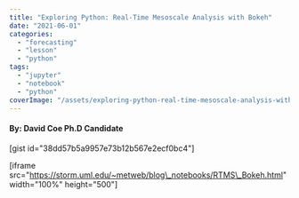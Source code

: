 ```yaml
---
title: "Exploring Python: Real-Time Mesoscale Analysis with Bokeh"
date: "2021-06-01"
categories: 
  - "forecasting"
  - "lesson"
  - "python"
tags: 
  - "jupyter"
  - "notebook"
  - "python"
coverImage: "/assets/exploring-python-real-time-mesoscale-analysis-with-bokeh/images/Capture.png"
---
```


#### By: David Coe Ph.D Candidate

\[gist id="38dd57b5a9957e73b12b567e2ecf0bc4"\]

\[iframe src="https://storm.uml.edu/~metweb/blog\_notebooks/RTMS\_Bokeh.html" width="100%" height="500"\]
